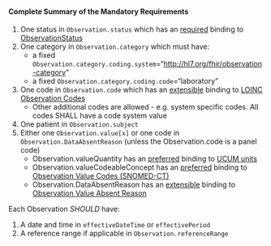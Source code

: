 #### Complete Summary of the Mandatory Requirements

1.  One status in `Observation.status` which has an [required](http://hl7.org/fhir/2017Jan/terminologies.html#required) binding to [ObservationStatus]
1.  One category in `Observation.category` which must have:
    -   a fixed `Observation.category.coding.system`=“<http://hl7.org/fhir/observation-category>”
    -   a fixed `Observation.category.coding.code`=“laboratory”
1.  One code in `Observation.code` which has an [extensible](http://hl7.org/fhir/2017Jan/terminologies.html#extensible) binding to [LOINC Observation Codes]
    -   Other additional codes are allowed - e.g. system specific codes. All codes SHALL have a code system value
1.  One patient in `Observation.subject`
1.  Either one `Observation.value[x]` or one code in `Observation.DataAbsentReason` (unless the Observation.code is a panel code)
    -   Observation.valueQuantity has an [preferred](http://hl7.org/fhir/2017Jan/terminologies.html#preferred) binding to [UCUM units]
    -   Observation.valueCodeableConcept has an [preferred](http://hl7.org/fhir/2017Jan/terminologies.html#preferred) binding to [Observation Value Codes (SNOMED-CT)]
    -   Observation.DataAbsentReason has an [extensible](http://hl7.org/fhir/2017Jan/terminologies.html#extensible) binding to [Observation Value Absent Reason]

Each Observation *SHOULD* have:

1.  A date and time in `effectiveDateTime` or `effectivePeriod`
1.  A reference range if applicable in `Observation.referenceRange`

  [Observation Value Codes (SNOMED-CT)]: ValueSet-observation-value-codes.html
  [Observation Value Absent Reason]: http://hl7.org/fhir/2017Jan/valueset-observation-valueabsentreason.html
  [UCUM units]: ValueSet-ucum.html
  [LOINC]: http://loinc.org
  [LOINC Observation Codes]: http://hl7.org/fhir/2017Jan/valueset-observation-codes.html
  [ObservationStatus]: http://hl7.org/fhir/2017Jan/valueset-observation-status.html

